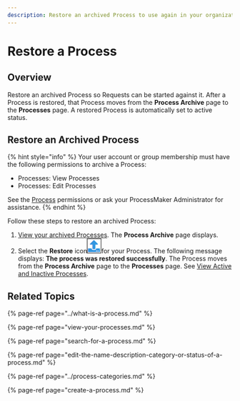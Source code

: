 ```yaml
---
description: Restore an archived Process to use again in your organization.
---
```


# Restore a Process

## Overview

Restore an archived Process so Requests can be started against it. After a Process is restored, that Process moves from the **Process Archive** page to the **Processes** page. A restored Process is automatically set to active status.

## Restore an Archived Process

{% hint style="info" %}
Your user account or group membership must have the following permissions to archive a Process:

* Processes: View Processes
* Processes: Edit Processes

See the [Process](../../../processmaker-administration/permission-descriptions-for-users-and-groups.md#processes) permissions or ask your ProcessMaker Administrator for assistance.
{% endhint %}

Follow these steps to restore an archived Process:

1. [View your archived Processes](remove-a-process.md#view-archived-processes). The **Process Archive** page displays.
2. Select the **Restore** icon![](../../../.gitbook/assets/restore-process-icon-processes-page-processes.png)for your Process. The following message displays: **The process was restored successfully**. The Process moves from the **Process Archive** page to the **Processes** page. See [View Active and Inactive Processes](view-your-processes.md#view-all-processes).

## Related Topics

{% page-ref page="../what-is-a-process.md" %}

{% page-ref page="view-your-processes.md" %}

{% page-ref page="search-for-a-process.md" %}

{% page-ref page="edit-the-name-description-category-or-status-of-a-process.md" %}

{% page-ref page="../process-categories.md" %}

{% page-ref page="create-a-process.md" %}

